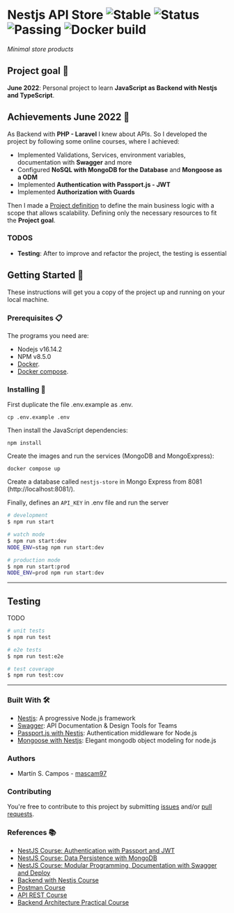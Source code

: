 # Nestjs API Store ![Stable](https://img.shields.io/badge/stable-1.0.0-blue) ![Status](https://img.shields.io/badge/status-refactoring-yellow) ![Passing](https://img.shields.io/badge/build-passing-green) ![Docker build](https://img.shields.io/badge/docker_build-passing-green)

_Minimal store products_

## Project goal :goal_net:

**June 2022**: Personal project to learn **JavaScript as Backend with Nestjs and TypeScript**.

## Achievements June 2022 :star2:

As Backend with **PHP - Laravel** I knew about APIs. So I developed the project by following some online courses, where I achieved:

- Implemented Validations, Services, environment variables, documentation with **Swagger** and more
- Configured **NoSQL with MongoDB for the Database** and **Mongoose as a ODM**
- Implemented **Authentication with Passport.js - JWT**
- Implemented **Authorization with Guards**

Then I made a [Project definition](project.definition.md) to define the main business logic with a scope that allows scalability. Defining only the necessary resources to fit the **Project goal**.

### TODOS

- **Testing**: After to improve and refactor the project, the testing is essential

## Getting Started :rocket:

These instructions will get you a copy of the project up and running on your local machine.

### Prerequisites :clipboard:

The programs you need are:

- Nodejs v16.14.2
- NPM v8.5.0
- [Docker](https://www.docker.com/get-started).
- [Docker compose](https://docs.docker.com/compose/install/).

### Installing 🔧

First duplicate the file .env.example as .env.

```
cp .env.example .env
```

Then install the JavaScript dependencies:

```
npm install
```

Create the images and run the services (MongoDB and MongoExpress):

```
docker compose up
```

Create a database called `nestjs-store` in Mongo Express from 8081 (http://localhost:8081/).

Finally, defines an `API_KEY` in .env file and run the server

```bash
# development
$ npm run start

# watch mode
$ npm run start:dev
NODE_ENV=stag npm run start:dev

# production mode
$ npm run start:prod
NODE_ENV=prod npm run start:dev

```

---

## Testing

TODO

```bash
# unit tests
$ npm run test

# e2e tests
$ npm run test:e2e

# test coverage
$ npm run test:cov
```

---

### Built With 🛠️

- [Nestjs](https://nestjs.com/): A progressive Node.js framework
- [Swagger](https://swagger.io/): API Documentation & Design Tools for Teams
- [Passport.js with Nestjs](https://docs.nestjs.com/security/authentication): Authentication middleware for Node.js
- [Mongoose with Nestjs](https://docs.nestjs.com/techniques/mongodb): Elegant mongodb object modeling for node.js

### Authors

-   Martín S. Campos - [mascam97](https://github.com/mascam97)

### Contributing

You're free to contribute to this project by submitting [issues](https://github.com/mascam97/nestjs-api-store/issues) and/or [pull requests](https://github.com/mascam97/nestjs-api-store/pulls).

### References :books:

- [NestJS Course: Authentication with Passport and JWT](https://platzi.com/cursos/nestjs-auth/)
- [NestJS Course: Data Persistence with MongoDB](https://platzi.com/cursos/nestjs-mongodb/)
- [NestJS Course: Modular Programming, Documentation with Swagger and Deploy](https://platzi.com/cursos/nestjs-modular/)
- [Backend with Nestjs Course](https://platzi.com/cursos/nestjs/)
- [Postman Course](https://platzi.com/clases/postman/)
- [API REST Course](https://platzi.com/clases/api-rest/)
- [Backend Architecture Practical Course](https://platzi.com/cursos/practico-backend/)
